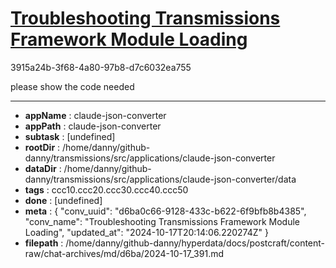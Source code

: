 # [Troubleshooting Transmissions Framework Module Loading](https://claude.ai/chat/d6ba0c66-9128-433c-b622-6f9bfb8b4385)

3915a24b-3f68-4a80-97b8-d7c6032ea755

please show the code needed

---

* **appName** : claude-json-converter
* **appPath** : claude-json-converter
* **subtask** : [undefined]
* **rootDir** : /home/danny/github-danny/transmissions/src/applications/claude-json-converter
* **dataDir** : /home/danny/github-danny/transmissions/src/applications/claude-json-converter/data
* **tags** : ccc10.ccc20.ccc30.ccc40.ccc50
* **done** : [undefined]
* **meta** : {
  "conv_uuid": "d6ba0c66-9128-433c-b622-6f9bfb8b4385",
  "conv_name": "Troubleshooting Transmissions Framework Module Loading",
  "updated_at": "2024-10-17T20:14:06.220274Z"
}
* **filepath** : /home/danny/github-danny/hyperdata/docs/postcraft/content-raw/chat-archives/md/d6ba/2024-10-17_391.md